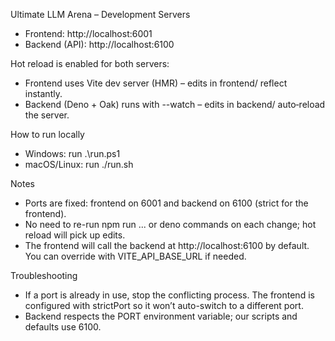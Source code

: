 Ultimate LLM Arena – Development Servers

- Frontend: http://localhost:6001
- Backend (API): http://localhost:6100

Hot reload is enabled for both servers:
- Frontend uses Vite dev server (HMR) – edits in frontend/ reflect instantly.
- Backend (Deno + Oak) runs with --watch – edits in backend/ auto‑reload the server.

How to run locally
- Windows: run .\run.ps1
- macOS/Linux: run ./run.sh

Notes
- Ports are fixed: frontend on 6001 and backend on 6100 (strict for the frontend).
- No need to re-run npm run ... or deno commands on each change; hot reload will pick up edits.
- The frontend will call the backend at http://localhost:6100 by default. You can override with VITE_API_BASE_URL if needed.

Troubleshooting
- If a port is already in use, stop the conflicting process. The frontend is configured with strictPort so it won’t auto-switch to a different port.
- Backend respects the PORT environment variable; our scripts and defaults use 6100.
